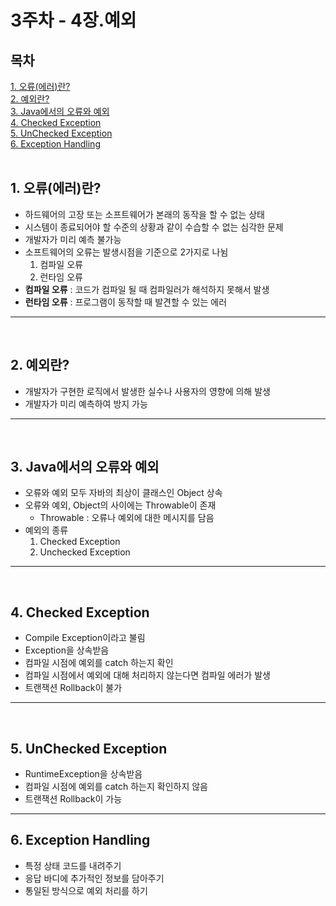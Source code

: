 # **3주차 - 4장.예외**

## **목차**
[1. 오류(에러)란?](#1.-오류(에러)란?)<br>
[2. 예외란?](#2.-예외란?)<br>
[3. Java에서의 오류와 예외](#3.-Java에서의-오류와-예외)<br>
[4. Checked Exception](#4.-Checked-Exception)<br>
[5. UnChecked Exception](#5.-UnChecked-Exception)<br>
[6. Exception Handling](#6.-Exception-Handling)<br>
<br>


## **1. 오류(에러)란?**
 - 하드웨어의 고장 또는 소프트웨어가 본래의 동작을 할 수 없는 상태
 - 시스템이 종료되어야 할 수준의 상황과 같이 수습할 수 없는 심각한 문제
 - 개발자가 미리 예측 불가능
 - 소프트웨어의 오류는 발생시점을 기준으로 2가지로 나뉨
   1. 컴파일 오류
   2. 런타임 오류
 - **컴파일 오류** : 코드가 컴파일 될 때 컴파일러가 해석하지 못해서 발생
 - **런타임 오류** : 프로그램이 동작할 때 발견할 수 있는 에러
---
<br>

## **2. 예외란?**
 - 개발자가 구현한 로직에서 발생한 실수나 사용자의 영향에 의해 발생
 - 개발자가 미리 예측하여 방지 가능
 ---
<br>

## **3. Java에서의 오류와 예외**
 - 오류와 예외 모두 자바의 최상이 클래스인 Object 상속
 - 오류와 예외, Object의 사이에는 Throwable이 존재
   - Throwable : 오류나 예외에 대한 메시지를 담음
 - 예외의 종류
   1. Checked Exception
   2. Unchecked Exception
---
<br>

## **4. Checked Exception**
 - Compile Exception이라고 불림
 - Exception을 상속받음
 - 컴파일 시점에 예외를 catch 하는지 확인
 - 컴파일 시점에서 예외에 대해 처리하지 않는다면 컴파일 에러가 발생
 - 트랜잭션 Rollback이 불가
---
<br>

## **5. UnChecked Exception**
 - RuntimeException을 상속받음
 - 컴파일 시점에 예외를 catch 하는지 확인하지 않음
 - 트랜잭션 Rollback이 가능
---

## **6. Exception Handling**
 - 특정 상태 코드를 내려주기
 - 응답 바디에 추가적인 정보를 담아주기
 - 통일된 방식으로 예외 처리를 하기
<br>